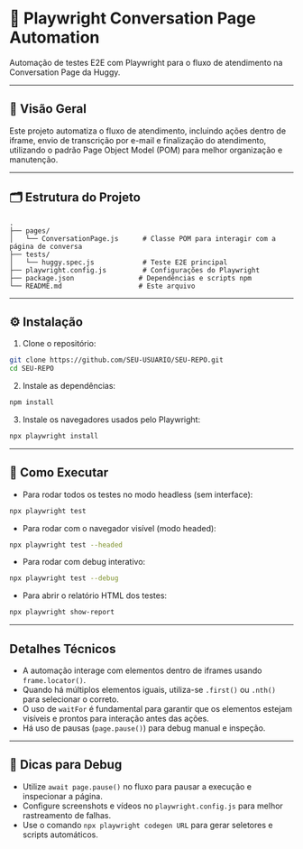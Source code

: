 # 🤖 Playwright Conversation Page Automation

Automação de testes E2E com Playwright para o fluxo de atendimento na Conversation Page da Huggy.

---

## 📌 Visão Geral

Este projeto automatiza o fluxo de atendimento, incluindo ações dentro de iframe, envio de transcrição por e-mail e finalização do atendimento, utilizando o padrão Page Object Model (POM) para melhor organização e manutenção.

---

## 🗂️ Estrutura do Projeto

```
.
├── pages/
│   └── ConversationPage.js      # Classe POM para interagir com a página de conversa
├── tests/
│   └── huggy.spec.js            # Teste E2E principal
├── playwright.config.js         # Configurações do Playwright
├── package.json                # Dependências e scripts npm
└── README.md                   # Este arquivo
```

---

## ⚙️ Instalação

1. Clone o repositório:

```bash
git clone https://github.com/SEU-USUARIO/SEU-REPO.git
cd SEU-REPO
```

2. Instale as dependências:

```bash
npm install
```

3. Instale os navegadores usados pelo Playwright:

```bash
npx playwright install
```

---

## 🚀 Como Executar

- Para rodar todos os testes no modo headless (sem interface):

```bash
npx playwright test
```

- Para rodar com o navegador visível (modo headed):

```bash
npx playwright test --headed
```

- Para rodar com debug interativo:

```bash
npx playwright test --debug
```

- Para abrir o relatório HTML dos testes:

```bash
npx playwright show-report
```

---

## Detalhes Técnicos

- A automação interage com elementos dentro de iframes usando `frame.locator()`.
- Quando há múltiplos elementos iguais, utiliza-se `.first()` ou `.nth()` para selecionar o correto.
- O uso de `waitFor` é fundamental para garantir que os elementos estejam visíveis e prontos para interação antes das ações.
- Há uso de pausas (`page.pause()`) para debug manual e inspeção.

---

## 🐞 Dicas para Debug

- Utilize `await page.pause()` no fluxo para pausar a execução e inspecionar a página.
- Configure screenshots e vídeos no `playwright.config.js` para melhor rastreamento de falhas.
- Use o comando `npx playwright codegen URL` para gerar seletores e scripts automáticos.
